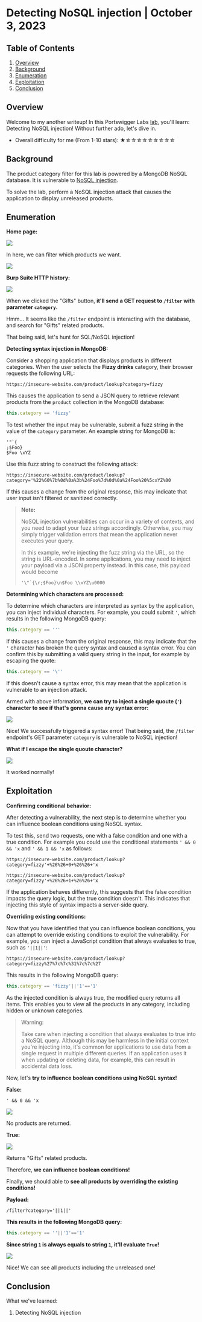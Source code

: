 # Detecting NoSQL injection | October 3, 2023

## Table of Contents

1. [Overview](#overview)
2. [Background](#background)
3. [Enumeration](#enumeration)
4. [Exploitation](#exploitation)
5. [Conclusion](#conclusion)

## Overview

Welcome to my another writeup! In this Portswigger Labs [lab](https://portswigger.net/web-security/nosql-injection/lab-nosql-injection-detection), you'll learn: Detecting NoSQL injection! Without further ado, let's dive in.

- Overall difficulty for me (From 1-10 stars): ★☆☆☆☆☆☆☆☆☆

## Background

The product category filter for this lab is powered by a MongoDB NoSQL database. It is vulnerable to [NoSQL injection](https://portswigger.net/web-security/nosql-injection).

To solve the lab, perform a NoSQL injection attack that causes the application to display unreleased products.

## Enumeration

**Home page:**

![](https://raw.githubusercontent.com/siunam321/CTF-Writeups/main/Portswigger-Labs/NoSQL-Injection/NoSQLi-1/images/Pasted%20image%2020231003143534.png)

In here, we can filter which products we want.

![](https://raw.githubusercontent.com/siunam321/CTF-Writeups/main/Portswigger-Labs/NoSQL-Injection/NoSQLi-1/images/Pasted%20image%2020231003143612.png)

**Burp Suite HTTP history:**

![](https://raw.githubusercontent.com/siunam321/CTF-Writeups/main/Portswigger-Labs/NoSQL-Injection/NoSQLi-1/images/Pasted%20image%2020231003143630.png)

When we clicked the "Gifts" button, **it'll send a GET request to `/filter` with parameter `category`.**

Hmm... It seems like the `/filter` endpoint is interacting with the database, and search for "Gifts" related products.

That being said, let's hunt for SQL/NoSQL injection!

**Detecting syntax injection in MongoDB:**

Consider a shopping application that displays products in different categories. When the user selects the **Fizzy drinks** category, their browser requests the following URL:

```
https://insecure-website.com/product/lookup?category=fizzy
```

This causes the application to send a JSON query to retrieve relevant products from the `product` collection in the MongoDB database:

```javascript
this.category == 'fizzy'
```

To test whether the input may be vulnerable, submit a fuzz string in the value of the `category` parameter. An example string for MongoDB is:

```
'"`{
;$Foo}
$Foo \xYZ
```

Use this fuzz string to construct the following attack:

```
https://insecure-website.com/product/lookup?category='%22%60%7b%0d%0a%3b%24Foo%7d%0d%0a%24Foo%20%5cxYZ%00
```

If this causes a change from the original response, this may indicate that user input isn't filtered or sanitized correctly.

> **Note:**
>  
> NoSQL injection vulnerabilities can occur in a variety of contexts, and you need to adapt your fuzz strings accordingly. Otherwise, you may simply trigger validation errors that mean the application never executes your query.
>  
> In this example, we're injecting the fuzz string via the URL, so the string is URL-encoded. In some applications, you may need to inject your payload via a JSON property instead. In this case, this payload would become 
 >  
> ```
> '\"`{\r;$Foo}\n$Foo \\xYZ\u0000
> ```

**Determining which characters are processed:**

To determine which characters are interpreted as syntax by the application, you can inject individual characters. For example, you could submit `'`, which results in the following MongoDB query:

```javascript
this.category == '''
```

If this causes a change from the original response, this may indicate that the `'` character has broken the query syntax and caused a syntax error. You can confirm this by submitting a valid query string in the input, for example by escaping the quote:

```javascript
this.category == '\''
```

If this doesn't cause a syntax error, this may mean that the application is vulnerable to an injection attack.

Armed with above information, **we can try to inject a single quoute (`'`) character to see if that's gonna cause any syntax error:**

![](https://raw.githubusercontent.com/siunam321/CTF-Writeups/main/Portswigger-Labs/NoSQL-Injection/NoSQLi-1/images/Pasted%20image%2020231003144910.png)

Nice! We successfully triggered a syntax error! That being said, the `/filter` endpoint's GET parameter `category` is vulnerable to NoSQL injection!

**What if I escape the single quoute character?**

![](https://raw.githubusercontent.com/siunam321/CTF-Writeups/main/Portswigger-Labs/NoSQL-Injection/NoSQLi-1/images/Pasted%20image%2020231003145240.png)

It worked normally!

## Exploitation

**Confirming conditional behavior:**

After detecting a vulnerability, the next step is to determine whether you can influence boolean conditions using NoSQL syntax.

To test this, send two requests, one with a false condition and one with a true condition. For example you could use the conditional statements `' && 0 && 'x` and `' && 1 && 'x` as follows:

```
https://insecure-website.com/product/lookup?category=fizzy'+%26%26+0+%26%26+'x
```

```
https://insecure-website.com/product/lookup?category=fizzy'+%26%26+1+%26%26+'x
```

If the application behaves differently, this suggests that the false condition impacts the query logic, but the true condition doesn't. This indicates that injecting this style of syntax impacts a server-side query.

**Overriding existing conditions:**

Now that you have identified that you can influence boolean conditions, you can attempt to override existing conditions to exploit the vulnerability. For example, you can inject a JavaScript condition that always evaluates to true, such as `'||1||'`:

```
https://insecure-website.com/product/lookup?category=fizzy%27%7c%7c%31%7c%7c%27
```

This results in the following MongoDB query:

```javascript
this.category == 'fizzy'||'1'=='1'
```

As the injected condition is always true, the modified query returns all items. This enables you to view all the products in any category, including hidden or unknown categories.

> Warning:
>  
> Take care when injecting a condition that always evaluates to true into a NoSQL query. Although this may be harmless in the initial context you're injecting into, it's common for applications to use data from a single request in multiple different queries. If an application uses it when updating or deleting data, for example, this can result in accidental data loss.

Now, let's **try to influence boolean conditions using NoSQL syntax!**

**False:**
```
' && 0 && 'x
```

![](https://raw.githubusercontent.com/siunam321/CTF-Writeups/main/Portswigger-Labs/NoSQL-Injection/NoSQLi-1/images/Pasted%20image%2020231003145829.png)

No products are returned.

**True:**

![](https://raw.githubusercontent.com/siunam321/CTF-Writeups/main/Portswigger-Labs/NoSQL-Injection/NoSQLi-1/images/Pasted%20image%2020231003145854.png)

Returns "Gifts" related products.

Therefore, **we can influence boolean conditions!**

Finally, we should able to **see all products by overriding the existing conditions!**

**Payload:**
```
/filter?category='||1||'
```

**This results in the following MongoDB query:**
```javascript
this.category == ''||'1'=='1'
```

**Since string `1` is always equals to string `1`, it'll evaluate `True`!**

![](https://raw.githubusercontent.com/siunam321/CTF-Writeups/main/Portswigger-Labs/NoSQL-Injection/NoSQLi-1/images/Pasted%20image%2020231003150149.png)

Nice! We can see all products including the unreleased one!

## Conclusion

What we've learned:

1. Detecting NoSQL injection